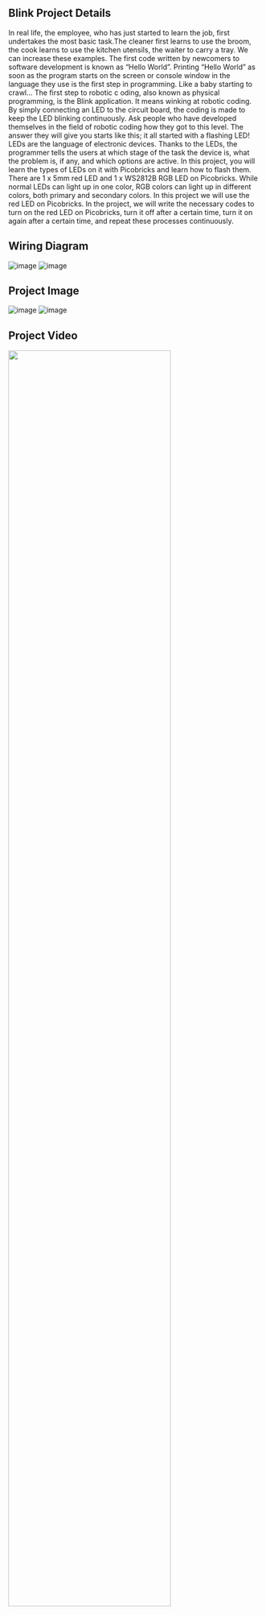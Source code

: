 ## Blink Project Details
In real life, the employee, who has just started to learn the job, first undertakes the most basic task.The cleaner first learns to use the broom, the cook learns to use the kitchen utensils, the waiter to carry a tray. We can increase these examples. The first code written by newcomers to software development is known as “Hello World”. Printing “Hello World” as soon as the program starts on the screen or console window in the language they use is the first step in programming. Like a baby starting to crawl… The first step to robotic c oding, also known as physical programming, is the Blink application. It means winking at robotic coding. By simply connecting an LED to the circuit board, the coding is made to keep the LED blinking continuously. Ask people who have developed themselves in the field of robotic coding how they got to this level. The answer they will give you starts like this; it all started with a flashing LED! LEDs are the language of electronic devices. Thanks to the LEDs, the programmer tells the users at which stage of the task the device is, what the problem is, if any, and which options are active. In this project, you will learn the types of LEDs on it with Picobricks and learn how to flash them. 
 There are 1 x 5mm red LED and 1 x WS2812B RGB LED on Picobricks. While normal LEDs can light up in one color, RGB colors can light up in different colors, both primary and secondary colors. In this project we will use the red LED on Picobricks. In the project, we will write the necessary codes to turn on the red LED on Picobricks, turn it off after a certain time, turn it on again after a certain time, and repeat these processes continuously.

## Wiring Diagram

  ![image](https://user-images.githubusercontent.com/111511331/200254043-0d0572c8-2ab9-4b28-90e0-c1e53df81199.png)
![image](https://user-images.githubusercontent.com/111511331/200254089-2f9f8bf3-9057-4314-b9e9-e87dbe77c3f4.png)

## Project Image

![image](https://user-images.githubusercontent.com/111511331/200255001-428fd53a-e604-4418-b8f5-003c80f85256.png)
![image](https://user-images.githubusercontent.com/111511331/200255025-41f2fa01-b0c7-4304-8a98-f813ef663266.png)

 
## Project Video




[<img src="https://i.ytimg.com/vi/Hmb4V0TCYb8/maxresdefault.jpg" width="80%">](https://www.youtube.com/watch?v=Hmb4V0TCYb8 "Now in Android: 55")
